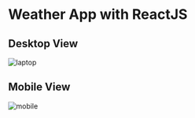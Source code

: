 <h1>Weather App with ReactJS</h1>

<h2>Desktop View</h2>

![laptop](https://user-images.githubusercontent.com/67008179/155570101-d30f71cf-3118-4daf-b59c-e5294318d445.png)

<h2>Mobile View</h2>

![mobile](https://user-images.githubusercontent.com/67008179/155570440-6fecfc1e-724d-4b35-af51-5f863b716054.jpg)
